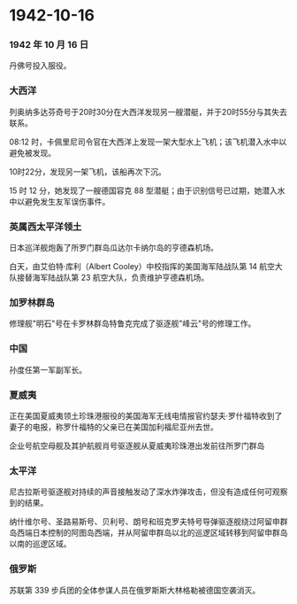 # 1942-10-16

### 1942 年 10 月 16 日

丹佛号投入服役。

### 大西洋

列奥纳多达芬奇号于20时30分在大西洋发现另一艘潜艇，并于20时55分与其失去联系。

08:12
时，卡佩里尼司令官在大西洋上发现一架大型水上飞机；该飞机潜入水中以避免被发现。

10时22分，发现另一架飞机，该船再次下沉。

15 时 12 分，她发现了一艘德国容克 88
型潜艇；由于识别信号已过期，她潜入水中以避免发生友军误伤事件。

### 英属西太平洋领土

日本巡洋舰炮轰了所罗门群岛瓜达尔卡纳尔岛的亨德森机场。

白天，由艾伯特·库利（Albert Cooley）中校指挥的美国海军陆战队第 14
航空大队接替海军陆战队第 23 航空大队，负责维护亨德森机场。

### 加罗林群岛

修理舰"明石"号在卡罗林群岛特鲁克完成了驱逐舰"峰云"号的修理工作。

### 中国

孙度任第一军副军长。

### 夏威夷

正在美国夏威夷领土珍珠港服役的美国海军无线电情报官约瑟夫·罗什福特收到了妻子的电报，称罗什福特的父亲已在美国加利福尼亚州去世。

企业号航空母舰及其护航舰肖号驱逐舰从夏威夷珍珠港出发前往所罗门群岛

### 太平洋

尼古拉斯号驱逐舰对持续的声音接触发动了深水炸弹攻击，但没有造成任何可观察到的结果。

纳什维尔号、圣路易斯号、贝利号、朗号和班克罗夫特号导弹驱逐舰绕过阿留申群岛西端日本控制的阿图岛西端，并从阿留申群岛以北的巡逻区域转移到阿留申群岛以南的巡逻区域。

### 俄罗斯

苏联第 339 步兵团的全体参谋人员在俄罗斯斯大林格勒被德国空袭消灭。